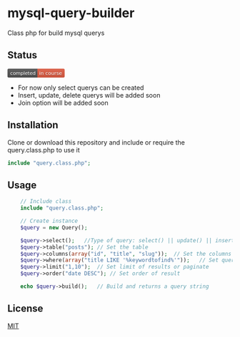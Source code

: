 # mysql-query-builder

Class php for build mysql querys

## Status

<svg xmlns="http://www.w3.org/2000/svg" xmlns:xlink="http://www.w3.org/1999/xlink" width="128" height="20"><linearGradient id="b" x2="0" y2="100%"><stop offset="0" stop-color="#bbb" stop-opacity=".1"/><stop offset="1" stop-opacity=".1"/></linearGradient><clipPath id="a"><rect width="128" height="20" rx="3" fill="#fff"/></clipPath><g clip-path="url(#a)"><path fill="#555" d="M0 0h67v20H0z"/><path fill="#e05d44" d="M67 0h61v20H67z"/><path fill="url(#b)" d="M0 0h128v20H0z"/></g><g fill="#fff" text-anchor="middle" font-family="DejaVu Sans,Verdana,Geneva,sans-serif" font-size="110"> <text x="345" y="150" fill="#010101" fill-opacity=".3" transform="scale(.1)" textLength="570">completed</text><text x="345" y="140" transform="scale(.1)" textLength="570">completed</text><text x="965" y="150" fill="#010101" fill-opacity=".3" transform="scale(.1)" textLength="510">in course</text><text x="965" y="140" transform="scale(.1)" textLength="510">in course</text></g> </svg>

- For now only select querys can be created
- Insert, update, delete querys will be added soon
- Join option will be added soon

## Installation

Clone or download this repository and include or require the query.class.php to use it

```php
include "query.class.php";
```

## Usage

```php
    // Include class
    include "query.class.php";

    // Create instance
    $query = new Query();

    $query->select();   //Type of query: select() || update() || insert() || delete()
    $query->table("posts"); // Set the table
    $query->columns(array("id", "title", "slug"));  // Set the columns to return. Default *
    $query->where(array("title LIKE '%keywordtofind%'"));   // Set query filter
    $query->limit("1,10");  // Set limit of results or paginate
    $query->order("date DESC"); // Set order of result

    echo $query->build();   // Build and returns a query string
```

## License

[MIT](https://choosealicense.com/licenses/mit/)
